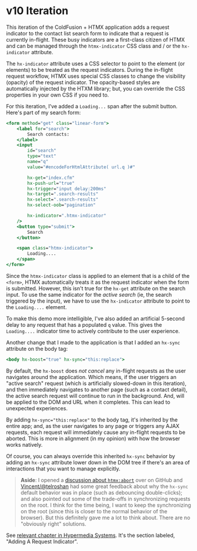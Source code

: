 
# v10 Iteration

This iteration of the ColdFusion + HTMX application adds a request indicator to the contact list search form to indicate that a request is currently in-flight. These busy indicators are a first-class citizen of HTMX and can be managed through the `htmx-indicator` CSS class and / or the `hx-indicator` attribute.

The `hx-indicator` attribute uses a CSS selector to point to the element (or elements) to be treated as the request indicators. During the in-flight request workflow, HTMX uses special CSS classes to change the visibility (opacity) of the request indicator. The opacity-based styles are automatically injected by the HTXM library; but, you can override the CSS properties in your own CSS if you need to.

For this iteration, I've added a `Loading...` span after the submit button. Here's part of my search form:

```cfml
<form method="get" class="linear-form">
	<label for="search">
		Search contacts:
	</label>
	<input
		id="search"
		type="text"
		name="q"
		value="#encodeForHtmlAttribute( url.q )#"

		hx-get="index.cfm"
		hx-push-url="true"
		hx-trigger="input delay:200ms"
		hx-target=".search-results"
		hx-select=".search-results"
		hx-select-oob="pagination"

		hx-indicator=".htmx-indicator"
	/>
	<button type="submit">
		Search
	</button>

	<span class="htmx-indicator">
		Loading....
	</span>
</form>
```

Since the `htmx-indicator` class is applied to an element that is a child of the `<form>`, HTMX automatically treats it as the request indicator when the form is submitted. However, this isn't true for the `hx-get` attribute on the search input. To use the same indicator for the _active search_ (ie, the search triggered by the input), we have to use the `hx-indicator` attribute to point to the `Loading....` element.

To make this demo more intelligible, I've also added an artificial 5-second delay to any request that has a populated `q` value. This gives the `Loading....` indicator time to actively contribute to the user experience.

Another change that I made to the application is that I added an `hx-sync` attribute on the body tag:

```cfml
<body hx-boost="true" hx-sync="this:replace">
```

By default, the `hx-boost` does _not cancel_ any in-flight requests as the user navigates around the application. Which means, if the user triggers an "active search" request (which is artificially slowed-down in this iteration), and then immediately navigates to another page (such as a contact detail), the active search request will continue to run in the background. And, will be applied to the DOM and URL when it completes. This can lead to unexpected experiences.

By adding `hx-sync="this:replace"` to the body tag, it's inherited by the entire app; and, as the user navigates to any page or triggers any AJAX requests, each request will immediately cause any in-flight requests to be aborted. This is more in alignment (in my opinion) with how the browser works natively.

Of course, you can always override this inherited `hx-sync` behavior by adding an `hx-sync` attribute lower down in the DOM tree if there's an area of interactions that you want to manage explicitly.

> **Aside**: I opened a [discussion about `htmx:abort`][gh-issue] over on GitHub and [Vincent/@telroshan][telroshan] had some great feedback about why the `hx-sync` default behavior was in place (such as debouncing double-clicks); and also pointed out some of the trade-offs in synchronizing requests on the root. I think for the time being, I want to keep the synchronizing on the root (since this is closer to the normal behavior of the browser). But this definitely gave me a lot to think about. There are no "obviously right" solutions.

See [relevant chapter in Hypermedia Systems][hypermedia-chapter]. It's the section labeled, "Adding A Request Indicator".


[gh-issue]: https://github.com/bigskysoftware/htmx/discussions/3269

[hypermedia-chapter]: https://hypermedia.systems/more-htmx-patterns/#_adding_an_indicator

[telroshan]: https://github.com/Telroshan
